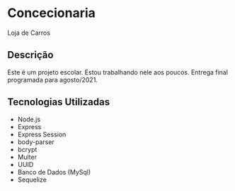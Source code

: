 # Concecionaria
Loja de Carros

## Descrição
Este é um projeto escolar.
Estou trabalhando nele aos poucos.
Entrega final programada para agosto/2021.

## Tecnologias Utilizadas
* Node.js
* Express
* Express Session
* body-parser
* bcrypt
* Multer
* UUID
* Banco de Dados (MySql)
* Sequelize

